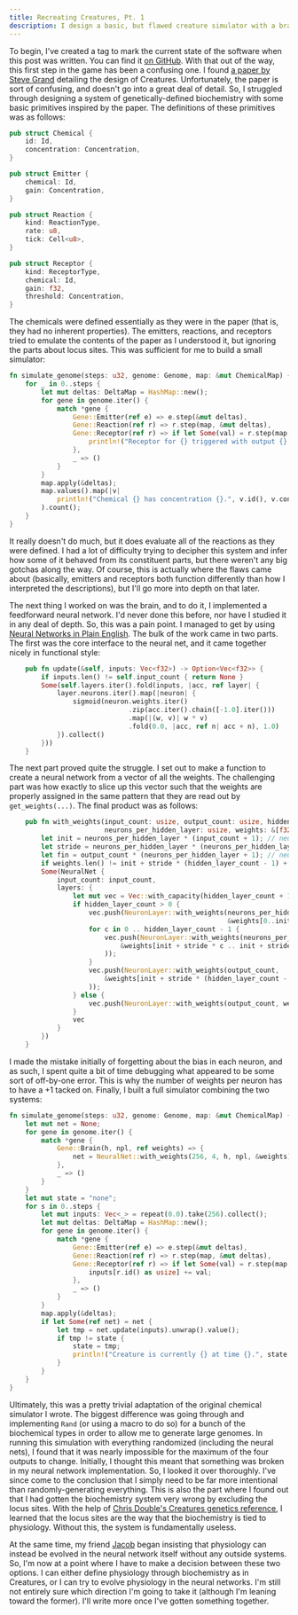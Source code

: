 ```yaml
---
title: Recreating Creatures, Pt. 1
description: I design a basic, but flawed creature simulator with a brain and biochemistry.
---
```


To begin, I've created a tag to mark the current state of the software when this post was written.
You can find it [on GitHub](https://github.com/aatxe/life-sim/tree/blog-post1). With that out of the
way, this first step in the game has been a confusing one. I found 
[a paper by Steve Grand](http://mrl.snu.ac.kr/courses/CourseSyntheticCharacter/grand96creatures.pdf)
detailing the design of Creatures. Unfortunately, the paper is sort of confusing, and doesn't go
into a great deal of detail. So, I struggled through designing a system of genetically-defined
biochemistry with some basic primitives inspired by the paper. The definitions of these primitives
was as follows:

```rust
pub struct Chemical {
    id: Id,
    concentration: Concentration,
}

pub struct Emitter {
    chemical: Id,
    gain: Concentration,
}

pub struct Reaction {
    kind: ReactionType,
    rate: u8,
    tick: Cell<u8>,
}

pub struct Receptor {
    kind: ReceptorType,
    chemical: Id,
    gain: f32,
    threshold: Concentration,
}
```

The chemicals were defined essentially as they were in the paper (that is, they had no inherent
properties). The emitters, reactions, and receptors tried to emulate the contents of the paper as I
understood it, but ignoring the parts about locus sites. This was sufficient for me to build a small
simulator:

```rust
fn simulate_genome(steps: u32, genome: Genome, map: &mut ChemicalMap) {
    for _ in 0..steps {
        let mut deltas: DeltaMap = HashMap::new();
        for gene in genome.iter() {
            match *gene {
                Gene::Emitter(ref e) => e.step(&mut deltas),
                Gene::Reaction(ref r) => r.step(map, &mut deltas),
                Gene::Receptor(ref r) => if let Some(val) = r.step(map, &deltas) {
                    println!("Receptor for {} triggered with output {}.", r.id(), val);
                },
                _ => ()
            }
        }
        map.apply(&deltas);
        map.values().map(|v|
            println!("Chemical {} has concentration {}.", v.id(), v.concnt())
        ).count();
    }
}
```

It really doesn't do much, but it does evaluate all of the reactions as they were defined. I had a
lot of difficulty trying to decipher this system and infer how some of it behaved from its
constituent parts, but there weren't any big gotchas along the way. Of course, this is actually
where the flaws came about (basically, emitters and receptors both function differently than how I
interpreted the descriptions), but I'll go more into depth on that later.

The next thing I worked on was the brain, and to do it, I implemented a feedforward neural network.
I'd never done this before, nor have I studied it in any deal of depth. So, this was a pain point.
I managed to get by using 
[Neural Networks in Plain English](http://www.ai-junkie.com/ann/evolved/nnt1.html). The bulk of the
work came in two parts. The first was the core interface to the neural net, and it came together
nicely in functional style:

```rust
    pub fn update(&self, inputs: Vec<f32>) -> Option<Vec<f32>> {
        if inputs.len() != self.input_count { return None }
        Some(self.layers.iter().fold(inputs, |acc, ref layer| {
            layer.neurons.iter().map(|neuron| {
                sigmoid(neuron.weights.iter()
                              .zip(acc.iter().chain([-1.0].iter()))
                              .map(|(w, v)| w * v)
                              .fold(0.0, |acc, ref n| acc + n), 1.0)
            }).collect()
        }))
    }
```

The next part proved quite the struggle. I set out to make a function to create a neural network
from a vector of all the weights. The challenging part was how exactly to slice up this vector such
that the weights are properly assigned in the same pattern that they are read out by
`get_weights(...)`. The final product was as follows:

```rust
    pub fn with_weights(input_count: usize, output_count: usize, hidden_layer_count: usize,
                        neurons_per_hidden_layer: usize, weights: &[f32]) -> Option<NeuralNet> {
        let init = neurons_per_hidden_layer * (input_count + 1); // neurons * weights
        let stride = neurons_per_hidden_layer * (neurons_per_hidden_layer + 1); // neurons * weights
        let fin = output_count * (neurons_per_hidden_layer + 1); // neurons * weights
        if weights.len() != init + stride * (hidden_layer_count - 1) + fin { return None }
        Some(NeuralNet {
            input_count: input_count,
            layers: {
                let mut vec = Vec::with_capacity(hidden_layer_count + 1);
                if hidden_layer_count > 0 {
                    vec.push(NeuronLayer::with_weights(neurons_per_hidden_layer,
                                                       &weights[0..init]));
                    for c in 0 .. hidden_layer_count - 1 {
                        vec.push(NeuronLayer::with_weights(neurons_per_hidden_layer,
                            &weights[init + stride * c .. init + stride * (c + 1)]
                        ));
                    }
                    vec.push(NeuronLayer::with_weights(output_count,
                        &weights[init + stride * (hidden_layer_count - 1) ..]
                    ));
                } else {
                    vec.push(NeuronLayer::with_weights(output_count, weights))
                }
                vec
            }
        })
    }
```

I made the mistake initially of forgetting about the bias in each neuron, and as such, I spent quite
a bit of time debugging what appeared to be some sort of off-by-one error. This is why the number of
weights per neuron has to have a +1 tacked on. Finally, I built a full simulator combining the two
systems:

```rust
fn simulate_genome(steps: u32, genome: Genome, map: &mut ChemicalMap) {
    let mut net = None;
    for gene in genome.iter() {
        match *gene {
            Gene::Brain(h, npl, ref weights) => {
                net = NeuralNet::with_weights(256, 4, h, npl, &weights);
            },
            _ => ()
        }
    }
    let mut state = "none";
    for s in 0..steps {
        let mut inputs: Vec<_> = repeat(0.0).take(256).collect();
        let mut deltas: DeltaMap = HashMap::new();
        for gene in genome.iter() {
            match *gene {
                Gene::Emitter(ref e) => e.step(&mut deltas),
                Gene::Reaction(ref r) => r.step(map, &mut deltas),
                Gene::Receptor(ref r) => if let Some(val) = r.step(map, &deltas) {
                    inputs[r.id() as usize] += val;
                },
                _ => ()
            }
        }
        map.apply(&deltas);
        if let Some(ref net) = net {
            let tmp = net.update(inputs).unwrap().value();
            if tmp != state {
                state = tmp;
                println!("Creature is currently {} at time {}.", state, s);
            }
        }
    }
}
```

Ultimately, this was a pretty trivial adaptation of the original chemical simulator I wrote. The
biggest difference was going through and implementing `Rand` (or using a macro to do so) for a bunch
of the biochemical types in order to allow me to generate large genomes. In running this simulation
with everything randomized (including the neural nets), I found that it was nearly impossible for
the maximum of the four outputs to change. Initially, I thought this meant that something was broken
in my neural network implementation. So, I looked it over thoroughly. I've since come to the
conclusion that I simply need to be far more intentional than randomly-generating everything. This
is also the part where I found out that I had gotten the biochemistry system very wrong by excluding
the locus sites. With the help of 
[Chris Double's Creatures genetics reference](http://double.co.nz/creatures/genetics.htm), I learned
that the locus sites are the way that the biochemistry is tied to physiology. Without this, the
system is fundamentally useless.

At the same time, my friend [Jacob](http://www.jacobedelman.com) began insisting that physiology can
instead be evolved in the neural network itself without any outside systems. So, I'm now at a point
where I have to make a decision between these two options. I can either define physiology through
biochemistry as in Creatures, or I can try to evolve physiology in the neural networks. I'm still
not entirely sure which direction I'm going to take it (although I'm leaning toward the former).
I'll write more once I've gotten something together.
